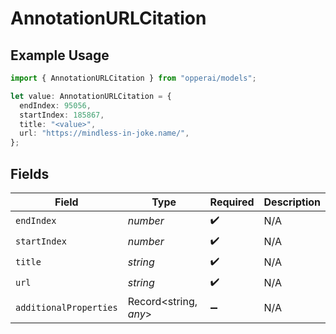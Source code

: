 # AnnotationURLCitation

## Example Usage

```typescript
import { AnnotationURLCitation } from "opperai/models";

let value: AnnotationURLCitation = {
  endIndex: 95056,
  startIndex: 185867,
  title: "<value>",
  url: "https://mindless-in-joke.name/",
};
```

## Fields

| Field                  | Type                   | Required               | Description            |
| ---------------------- | ---------------------- | ---------------------- | ---------------------- |
| `endIndex`             | *number*               | :heavy_check_mark:     | N/A                    |
| `startIndex`           | *number*               | :heavy_check_mark:     | N/A                    |
| `title`                | *string*               | :heavy_check_mark:     | N/A                    |
| `url`                  | *string*               | :heavy_check_mark:     | N/A                    |
| `additionalProperties` | Record<string, *any*>  | :heavy_minus_sign:     | N/A                    |